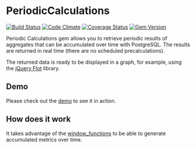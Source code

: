 # PeriodicCalculations

[![Build Status](https://travis-ci.org/polmiro/periodic_calculations.png)](https://travis-ci.org/polmiro/periodic_calculations)
[![Code Climate](https://codeclimate.com/github/polmiro/periodic_calculations.png)](https://codeclimate.com/github/polmiro/periodic_calculations)
[![Coverage Status](https://coveralls.io/repos/polmiro/periodic_calculations/badge.png)](https://coveralls.io/r/polmiro/periodic_calculations)
[![Gem Version](https://badge.fury.io/rb/periodic_calculations.png)](http://badge.fury.io/rb/periodic_calculations)

Periodic Calculations gem allows you to retrieve periodic results of aggregates that can be accumulated over time with PostgreSQL. The results are returned in real time (there are no scheduled precalculations).

The returned data is ready to be displayed in a graph, for example, using the [jQuery Flot](http://www.flotcharts.org/) library.

## Demo ##

Please check out the [demo](http://periodic-calculations-demo.herokuapp.com) to see it in action.

## How does it work ##

It takes advantage of the [window_functions](http://www.postgresql.org/docs/9.1/static/tutorial-window.html) to be able to generate accumulated metrics over time.
